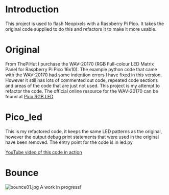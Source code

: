 # Introduction
This project is used to flash Neopixels with a Raspberry Pi Pico. It takes the original code supplied to do this and refactors it to make it more usable.
# Original
From ThePiHut I purchase the  WAV-20170 (RGB Full-colour LED Matrix Panel for Raspberry Pi Pico 16x10). The example python code that came with the WAV-20170 had some indention errors I have fixed in this version. However it still has lots of commented out code, repeated code sections and areas of the code that are just not used. This project is my attempt to refactor the code.
The official online resource for the WAV-20170 can be found at [Pico RGB LED](https://www.waveshare.com/wiki/Pico-RGB-LED)
# Pico_led
This is my refactored code, it keeps the same LED patterns as the original, however the output debug print statements that were used in the original have been removed. The entry point for the code is in led.py

[YouTube video of this code in action](https://youtu.be/JlqCx8ctprE)
# Bounce
![bounce01.jpg](<img src="https://github.com/geobyjmh/pico_led/blob/main/images/bounce01.jpg?raw=true" width="30" />)
A work in progress!
